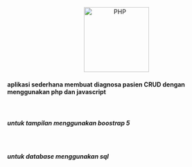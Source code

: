<div align="center">
    <a href="https://php.net">
        <img
            alt="PHP"
            src="https://www.php.net/images/logos/new-php-logo.svg"
            width="150">
    </a>
</div>

<h4>aplikasi sederhana membuat diagnosa pasien CRUD dengan menggunakan php dan javascript</h4>
<br>
<h5>untuk tampilan menggunakan boostrap 5</h5>
<br>
<h5>untuk database menggunakan sql</h5>
